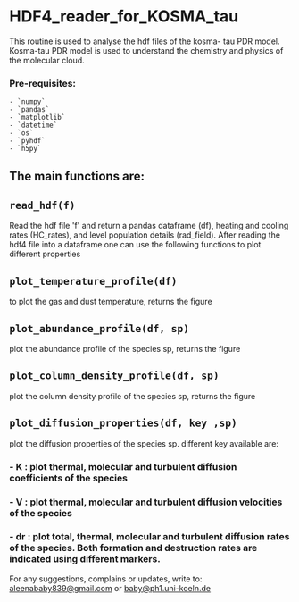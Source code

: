 # HDF4_reader_for_KOSMA_tau

This routine is used to analyse the hdf files of the kosma- tau PDR model.
Kosma-tau PDR model is used to understand the chemistry and physics of the molecular cloud.
### Pre-requisites:
    - `numpy`
    - `pandas`
    - `matplotlib`
    - `datetime`
    - `os`
    - `pyhdf`
    - `h5py`

## The main functions are:
## `read_hdf(f)`
Read the hdf file 'f' and return a pandas dataframe (df), heating and cooling rates (HC_rates), and level population details (rad_field). After reading the hdf4 file into a dataframe one can use the following functions to plot different properties

## `plot_temperature_profile(df)` 
to plot the gas and dust temperature, returns the figure

## `plot_abundance_profile(df, sp)`
plot the abundance profile of the species sp, returns the figure

## `plot_column_density_profile(df, sp) `
 plot the column density profile of the species sp, returns the figure
 

## `plot_diffusion_properties(df, key ,sp)`
plot the diffusion properties of the species sp. different key available are:

### - K : plot thermal, molecular and turbulent diffusion coefficients of the species
### - V : plot thermal, molecular and turbulent diffusion velocities of the species
### - dr : plot total, thermal, molecular and turbulent diffusion rates of the species. Both formation and destruction rates are indicated using different markers.


For any suggestions, complains or updates, write to: aleenababy839@gmail.com or baby@ph1.uni-koeln.de

